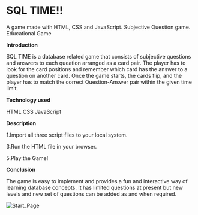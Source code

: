 # SQL TIME!!
A game made with HTML, CSS and JavaScript.
Subjective Question game.
Educational Game

**Introduction**

SQL TIME is a database related game that consists of subjective questions and answers to each queation arranged as a card pair. 
The player has to look for the card positions and remember which card has the answer to a question on another card. Once the game starts, the cards flip, and the player has to match the correct Question-Answer pair within the given time limit.


**Technology used**

HTML
CSS
JavaScript


**Description**

1.Import all three script files to your local system.

3.Run the HTML file in your browser.

5.Play the Game!

**Conclusion**

The game is easy to implement and provides a fun and interactive way of learning database concepts.
It has limited questions at present but new levels and new set of questions can be added as and when required.

![Start_Page](https://user-images.githubusercontent.com/81009661/113598354-a4245680-965a-11eb-92de-61cbf4489881.png)
